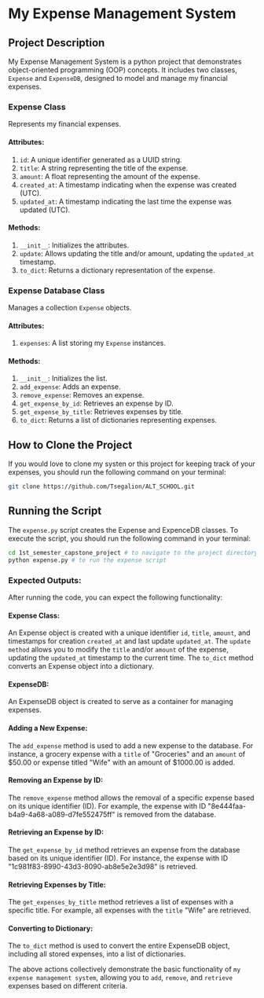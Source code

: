 # My Expense Management System

## Project Description

My Expense Management System is a python project that demonstrates object-oriented programming (OOP) concepts. It includes two classes, `Expense` and `ExpenseDB`, designed to model and manage my financial expenses.

### Expense Class

Represents my financial expenses.

#### Attributes:

1. `id`: A unique identifier generated as a UUID string.
2. `title`: A string representing the title of the expense.
3. `amount`: A float representing the amount of the expense.
4. `created_at`: A timestamp indicating when the expense was created (UTC).
5. `updated_at`: A timestamp indicating the last time the expense was updated (UTC).

#### Methods:

1. `__init__`: Initializes the attributes.
2. `update`: Allows updating the title and/or amount, updating the `updated_at` timestamp.
3. `to_dict`: Returns a dictionary representation of the expense.

### Expense Database Class

Manages a collection `Expense` objects.

#### Attributes:

1. `expenses`: A list storing my `Expense` instances.

#### Methods:

1. `__init__`: Initializes the list.
2. `add_expense`: Adds an expense.
3. `remove_expense`: Removes an expense.
4. `get_expense_by_id`: Retrieves an expense by ID.
5. `get_expense_by_title`: Retrieves expenses by title.
6. `to_dict`: Returns a list of dictionaries representing expenses.


## How to Clone the Project

If you would love to clone my systen or this project for keeping track of your expenses, you should run the following command on your terminal:

```bash
git clone https://github.com/Tsegalion/ALT_SCHOOL.git
```

## Running the Script
The `expense.py` script creates the Expense and ExpenceDB classes. To execute the script, you should run the following command in your terminal:

```bash
cd 1st_semester_capstone_project # to navigate to the project directory:
python expense.py # to run the expense script
```

### Expected Outputs:
After running the code, you can expect the following functionality:

#### Expense Class:

An Expense object is created with a unique identifier `id`, `title`, `amount`, and timestamps for creation `created_at` and last update `updated_at`.
The `update method` allows you to modify the `title` and/or `amount` of the expense, updating the `updated_at` timestamp to the current time.
The `to_dict` method converts an Expense object into a dictionary.

#### ExpenseDB:
An ExpenseDB object is created to serve as a container for managing expenses.

#### Adding a New Expense:
The `add_expense` method is used to add a new expense to the database. For instance, a grocery expense with a `title` of "Groceries" and an `amount` of $50.00 or expense titled "Wife" with an amount of $1000.00 is added.

#### Removing an Expense by ID:
The `remove_expense` method allows the removal of a specific expense based on its unique identifier (ID). For example, the expense with ID "8e444faa-b4a9-4a68-a089-d7fe552475ff" is removed from the database.

#### Retrieving an Expense by ID:
The `get_expense_by_id` method retrieves an expense from the database based on its unique identifier (ID). For instance, the expense with ID "1c981f83-8990-43d3-8090-ab8e5e2e3d98" is retrieved.

#### Retrieving Expenses by Title:
The `get_expenses_by_title` method retrieves a list of expenses with a specific title. For example, all expenses with the `title` "Wife" are retrieved.

#### Converting to Dictionary:
The `to_dict` method is used to convert the entire ExpenseDB object, including all stored expenses, into a list of dictionaries.

The above actions collectively demonstrate the basic functionality of `my expense management system`, allowing you to `add`, `remove`, and `retrieve` expenses based on different criteria.